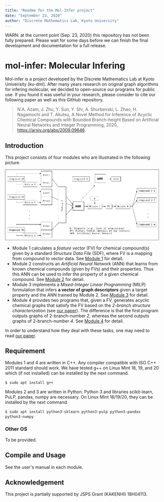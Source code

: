 ```yaml
---
title: "Readme for the Mol-Infer project"
date: "September 23, 2020"
author: "Discrete Mathematics Lab, Kyoto University"
---
```


WARN: at the current point (Sep. 23, 2020) this repository has not been fully prepared. Please wait for some days before we can finish the final development and documentation for a full release.

# mol-infer: Molecular Infering

Mol-infer is a project developed by the Discrete Mathematics Lab at Kyoto Univerisity (ku-dml).
After many years research on original graph algorithms for infering molecular,
we decided to open-source our programs for public use.
If you found it was useful in your research, please consider to cite our following paper as well as this GitHub repository.

> N.A. Azam, J. Zhu, Y. Sun, Y. Shi, A. Shurbevski, L. Zhao, H. Nagamochi and T. Akutsu, A Novel Method for Inference of Acyclic Chemical Compounds with Bounded Branch-height Based on Artificial Neural Networks and Integer Programming, 2020, https://arxiv.org/abs/2009.09646.

## Introduction

This project consists of four modules who are illustrated in the following picture.

![Project Overview](images/overview.png)

+ Module 1 calculates a *feature vector* (FV) for chemical compound(s) given by a standard *Structure Data File* (SDF), where FV is a mapping from compound to vector data. See [Module 1](Module_1/) for detail.
+ Module 2 constructs an *Artificial Neural Network* (ANN) that learns from known chemical compounds (given by FVs) and their properties. Thus this ANN can be used to infer the property of a given chemical compound. See [Module 2](Module_2/) for detail.
+ Module 3 implements a *Mixed-Integer Linear Programming* (MILP) formulation
that infers **a vector of graph descriptors** given a target property and the
ANN trained by Module 2. See [Module 3](Module_3/) for detail.
+ Module 4 provides two programs that, given a FV, generates acyclic chemical graphs that satisfy the FV based on the *2-branch structure characterization* (see [our paper](https://arxiv.org/abs/2009.09646)).
The difference is that the first program outputs graphs of 2-branch-number *2*,
whereas the second outputs graphs of 2-branch-number *4*. See [Module 4](Module_4/) for detail.

In order to understand how they deal with these tasks, one may need to read [our paper](https://arxiv.org/abs/2009.09646).

## Requirement

Modules 1 and 4 are written in C++.
Any compiler compatible with ISO C++ 2011 standard should work.
We have tested g++ on Linux Mint 18, 19, and 20 which (if not installed) can be installed by the next command.
```shell
$ sudo apt install g++
```

Modules 2 and 3 are written in Python.
Python 3 and libraries scikit-learn, PuLP, pandas, numpy are necessary. On Linux Mint 18/19/20, they can be installed by the next command.
```
$ sudo apt install python3-sklearn python3-pulp python3-pandas python3-numpy
```

### Other OS

To be provided.

## Compile and Usage

See the user's manual in each module.

## Acknowledgement

This project is partially supported by JSPS Grant (KAKENHI) 18H04113.
